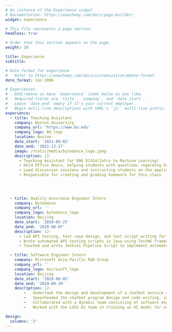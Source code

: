 ```yaml
---
# An instance of the Experience widget.
# Documentation: https://wowchemy.com/docs/page-builder/
widget: experience

# This file represents a page section.
headless: true

# Order that this section appears on the page.
weight: 20

title: Experience
subtitle:

# Date format for experience
#   Refer to https://wowchemy.com/docs/customization/#date-format
date_format: Jan 2006

# Experiences.
#   Add/remove as many `experience` items below as you like.
#   Required fields are `title`, `company`, and `date_start`.
#   Leave `date_end` empty if it's your current employer.
#   Begin multi-line descriptions with YAML's `|2-` multi-line prefix.
experience:
  - title: Teaching Assistant
    company: Boston University
    company_url: 'https://www.bu.edu'
    company_logo: BU_logo
    location: Boston
    date_start: '2021-09-02'
    date_end: '2021-12-17'
    image: /static/media/bytedance_logo.jpeg
    description: |2-
      - Teaching Assistant for ENG EC414(Intro to Machine Learning)
      - Hold Office Hours, helping students with questions regarding homework and various machine learning concepts
      - Lead discussion sessions and instructing students on the applications/implementations of various machine learning algorithms
      - Responsible for creating and grading homework for this class
    

        
        
  - title: Quality Assurance Engineer Intern
    company: Bytedance
    company_url: ''
    company_logo: bytedance_logo
    location: Beijing
    date_start: '2020-05-25'
    date_end: '2020-08-07'
    description: |2-
      -	Led API testing, test case design, and test script writing for company internal applications
      -	Wrote automated API testing scripts in Java using TestNG framework, which could replace part of the manual testing process and identify major functional bugs
      -	Touched and wrote Jenkins Pipeline Script to implement automated testing continuous integration, achieving a 70% overall code coverage rate and 100% test coverage rate for APIs of major features

  - title: Software Engineer Intern
    company: Microsoft Asia-Pacific R&D Group
    company_url: ''
    company_logo: microsoft_logo
    location: Beijing
    date_start: '2019-08-05'
    date_end: '2019-08-29'
    description: |2-
        -	Undertook the design and development of a chatbot service according to project specifications
        -	Spearheaded the chatbot program design and code writing, independently developed the WeChat chatbot, deployed the service to Linux server, and used third-party APIs to execute certain chatbot functions such as auto reply, package tracking, recipe searching and weather report
        -	Collaborated with a dynamic team consisting of software engineers and project managers in completing the requirement survey, software system and module analysis, as well as Chabot function modular design
        -	Worked with the LUIS AI team in training an AI model for user intent recognition to facilitate appropriate chatbot response generation

design:
  columns: '2'
---
```


